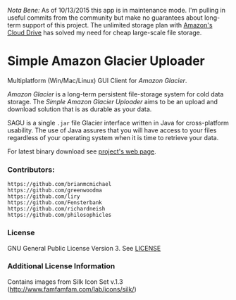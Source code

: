 *Nota Bene:* As of 10/13/2015 this app is in maintenance mode. I'm pulling in useful commits from the community but make no guarantees about long-term support of this project. The unlimited storage plan with [Amazon's Cloud Drive](https://www.amazon.com/clouddrive/) has solved my need for cheap large-scale file storage. 

# Simple Amazon Glacier Uploader

Multiplatform (Win/Mac/Linux) GUI Client for _Amazon Glacier_.

_Amazon Glacier_ is a long-term persistent file-storage system for cold data storage. The _Simple Amazon Glacier Uploader_ aims to be an upload and download solution that is as durable as your data.

SAGU is a single `.jar` file Glacier interface written in Java for cross-platform usability. The use of Java assures that you will have access to your files regardless of your operating system when it is time to retrieve your data.

For latest binary download see [project's web page](http://simpleglacieruploader.brianmcmichael.com).

### Contributors:

	https://github.com/brianmcmichael
	https://github.com/greenwoodma
	https://github.com/liry
	https://github.com/Fensterbank
	https://github.com/richardneish
	https://github.com/philosophicles

### License
GNU General Public License Version 3. See [LICENSE](LICENSE)

### Additional License Information
Contains images from Silk Icon Set v.1.3 (http://www.famfamfam.com/lab/icons/silk/)
